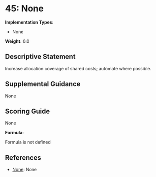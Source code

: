 # 45: None

**Implementation Types:**

- None

**Weight:** 0.0

## Descriptive Statement

Increase allocation coverage of shared costs; automate where possible.

## Supplemental Guidance

None

## Scoring Guide

None

**Formula:**

Formula is not defined

## References

- [None](None): None

